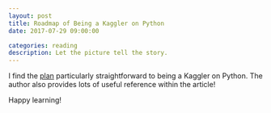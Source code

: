 ```yaml
---
layout: post
title: Roadmap of Being a Kaggler on Python 
date: 2017-07-29 09:00:00

categories: reading
description: Let the picture tell the story.
---
```


I find the [plan](https://www.analyticsvidhya.com/learning-paths-data-science-business-analytics-business-intelligence-big-data/learning-path-data-science-python/) particularly straightforward to being a Kaggler on Python. The author also provides lots of useful reference within the article!

Happy learning! 
